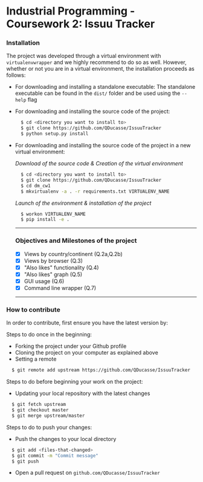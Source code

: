 # Industrial Programming - Coursework 2: Issuu Tracker

### Installation

The project was developed through a virtual environment with `virtualenvwrapper`
and we highly recommend to do so as well. However, whether or not you are in a
virtual environment, the installation proceeds as follows:

* For downloading and installing a standalone executable:
The standalone executable can be found in the `dist/` folder and be used using the `--help` flag

* For downloading and installing the source code of the project:

  ```bash
    $ cd <directory you want to install to>
    $ git clone https://github.com/QDucasse/IssuuTracker
    $ python setup.py install
  ```
* For downloading and installing the source code of the project in a new virtual environment:  

  *Download of the source code & Creation of the virtual environment*
  ```bash
    $ cd <directory you want to install to>
    $ git clone https://github.com/QDucasse/IssuuTracker
    $ cd dm_cw1
    $ mkvirtualenv -a . -r requirements.txt VIRTUALENV_NAME
  ```
  *Launch of the environment & installation of the project*
  ```bash
    $ workon VIRTUALENV_NAME
    $ pip install -e .
  ```
  ---

  ### Objectives and Milestones of the project

  - [X] Views by country/continent (Q.2a,Q.2b)
  - [X] Views by browser (Q.3)
  - [X] "Also likes" functionality (Q.4)
  - [X] "Also likes" graph (Q.5)
  - [X] GUI usage (Q.6)
  - [X] Command line wrapper (Q.7)

  ---

### How to contribute

In order to contribute, first ensure you have the latest version by:

Steps to do once in the beginning:
* Forking the project under your Github profile
* Cloning the project on your computer as explained above
* Setting a remote
```bash
  $ git remote add upstream https://github.com/QDucasse/IssuuTracker
```

Steps to do before beginning your work on the project:
* Updating your local repository with the latest changes
```bash
  $ git fetch upstream
  $ git checkout master
  $ git merge upstream/master
```

Steps to do to push your changes:
* Push the changes to your local directory
```bash
  $ git add <files-that-changed>
  $ git commit -m "Commit message"
  $ git push
```
* Open a pull request on `github.com/QDucasse/IssuuTracker`
